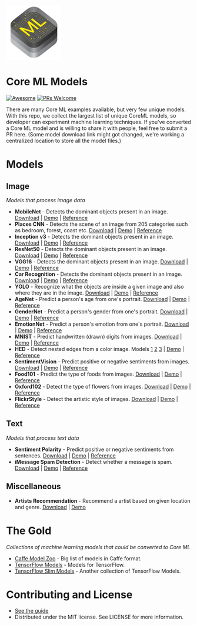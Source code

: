 <img src="images/coreml.png" width="150" height="150"/>

# Core ML Models

[![Awesome](https://cdn.rawgit.com/sindresorhus/awesome/d7305f38d29fed78fa85652e3a63e154dd8e8829/media/badge.svg)](https://github.com/sindresorhus/awesome)
[![PRs Welcome](https://img.shields.io/badge/PRs-welcome-brightgreen.svg)](http://makeapullrequest.com)

There are many Core ML examples available, but very few unique models. With this repo, we collect the largest list of unique CoreML models, so developer can experiment machine learning techniques. If you've converted a Core ML model and is willing to share it with people, feel free to submit a PR here. (Some model download link might got changed, we're working a centralized location to store all the model files.)

# Models

## Image
*Models that process image data*

* **MobileNet** - Detects the dominant objects present in an image. [Download](https://github.com/hollance/MobileNet-CoreML/raw/master/MobileNet.mlmodel)  | [Demo](https://github.com/hollance/MobileNet-CoreML) | [Reference](https://arxiv.org/abs/1704.04861)
* **Places CNN** - Detects the scene of an image from 205 categories such as bedroom, forest, coast etc. [Download](https://github.com/chenyi1989/CoreMLDemo/blob/master/CoreMLDemo/GoogLeNetPlaces.mlmodel)  | [Demo](https://github.com/chenyi1989/CoreMLDemo) | [Reference](http://places.csail.mit.edu/index.html)
* **Inception v3** - Detects the dominant objects present in an image. [Download](https://github.com/yulingtianxia/Core-ML-Sample/)  | [Demo](https://github.com/yulingtianxia/Core-ML-Sample/blob/master/CoreMLSample/Inceptionv3.mlmodel) | [Reference](https://arxiv.org/abs/1512.00567)
* **ResNet50** - Detects the dominant objects present in an image. [Download](https://github.com/ytakzk/CoreML-samples/blob/master/CoreML-samples/Resnet50.mlmodel)  | [Demo](https://github.com/ytakzk/CoreML-samples) | [Reference](https://arxiv.org/abs/1512.03385)
* **VGG16** - Detects the dominant objects present in an image. [Download](https://docs-assets.developer.apple.com/coreml/models/VGG16.mlmodel)  | [Demo](https://github.com/alaphao/CoreMLExample) | [Reference](https://arxiv.org/abs/1409.1556)
* **Car Recognition** - Detects the dominant objects present in an image. [Download](https://github.com/likedan/Core-ML-Car-Recognition/blob/master/Convert/CarRecognition.mlmodel)  | [Demo](https://github.com/likedan/Core-ML-Car-Recognition) | [Reference](http://mmlab.ie.cuhk.edu.hk/datasets/comp_cars/index.html)
* **YOLO** - Recognize what the objects are inside a given image and also where they are in the image. [Download](https://github.com/hollance/YOLO-CoreML-MPSNNGraph/blob/master/TinyYOLO-CoreML/TinyYOLO-CoreML/TinyYOLO.mlmodel)  | [Demo](https://github.com/hollance/YOLO-CoreML-MPSNNGraph) | [Reference](http://machinethink.net/blog/object-detection-with-yolo/)
* **AgeNet** - Predict a person's age from one's portrait. [Download](https://drive.google.com/file/d/0B1ghKa_MYL6mT1J3T1BEeWx4TWc/view?usp=sharingl)  | [Demo](https://github.com/cocoa-ai/FacesVisionDemo) | [Reference](http://www.openu.ac.il/home/hassner/projects/cnn_agegender/)
* **GenderNet** - Predict a person's gender from one's portrait. [Download](https://drive.google.com/file/d/0B1ghKa_MYL6mYkNsZHlyc2ZuaFk/view?usp=sharing)  | [Demo](https://github.com/cocoa-ai/FacesVisionDemo) | [Reference](http://www.openu.ac.il/home/hassner/projects/cnn_agegender/)
* **EmotionNet** - Predict a person's emotion from one's portrait. [Download](https://drive.google.com/file/d/0B1ghKa_MYL6mTlYtRGdXNFlpWDQ/view?usp=sharing)  | [Demo](https://github.com/cocoa-ai/FacesVisionDemo) | [Reference](http://www.openu.ac.il/home/hassner/projects/cnn_emotions/)
* **MNIST** - Predict handwritten (drawn) digits from images. [Download](https://github.com/ph1ps/MNIST-CoreML/raw/master/MNISTPrediction/MNIST.mlmodel)  | [Demo](https://github.com/ph1ps/MNIST-CoreML) | [Reference](http://yann.lecun.com/exdb/mnist/)
* **HED** - Detect nested edges from a color image. Models [1](https://github.com/s1ddok/HED-CoreML/blob/master/HED-CoreML/Models/HED_fuse.mlmodel) [2](https://github.com/s1ddok/HED-CoreML/blob/master/HED-CoreML/Models/HED_so.mlmodel) [3](https://github.com/s1ddok/HED-CoreML/blob/master/HED-CoreML/Models/HED_so3.mlmodel)  | [Demo](https://github.com/s1ddok/HED-CoreML) | [Reference](http://dl.acm.org/citation.cfm?id=2654889)
* **SentimentVision** - Predict positive or negative sentiments from images. [Download](https://drive.google.com/open?id=0B1ghKa_MYL6mZ0dITW5uZlgyNTg)  | [Demo](https://github.com/cocoa-ai/SentimentVisionDemo) | [Reference](http://www.sciencedirect.com/science/article/pii/S0262885617300355?via%3Dihub)
* **Food101** - Predict the type of foods from images. [Download](https://drive.google.com/open?id=0B5TjkH3njRqnVjBPZGRZbkNITjA)  | [Demo](https://github.com/ph1ps/Food101-CoreML) | [Reference](http://visiir.lip6.fr/explore)
* **Oxford102** - Detect the type of flowers from images. [Download](https://drive.google.com/file/d/0B1ghKa_MYL6meDBHT2NaZGxkNzQ/view?usp=sharing)  | [Demo](https://github.com/cocoa-ai/FlowersVisionDemo) | [Reference](http://jimgoo.com/flower-power/)
* **FlickrStyle** - Detect the artistic style of images. [Download](https://drive.google.com/file/d/0B1ghKa_MYL6meDBHT2NaZGxkNzQ/view?usp=sharing)  | [Demo](https://github.com/SwiftBrain/awesome-CoreML-models) | [Reference](http://sergeykarayev.com/files/1311.3715v3.pdf)

## Text
*Models that process text data*

* **Sentiment Polarity** - Predict positive or negative sentiments from sentences. [Download](https://github.com/cocoa-ai/SentimentCoreMLDemo/raw/master/SentimentPolarity/Resources/SentimentPolarity.mlmodel)  | [Demo](https://github.com/cocoa-ai/SentimentCoreMLDemo) | [Reference](http://boston.lti.cs.cmu.edu/classes/95-865-K/HW/HW3/)
* **iMessage Spam Detection** - Detect whether a message is spam. [Download](https://github.com/gkswamy98/imessage-spam-detection/blob/master/MessageClassifier.mlmodel)  | [Demo](https://github.com/gkswamy98/imessage-spam-detection/tree/master) | [Reference](http://www.dt.fee.unicamp.br/~tiago/smsspamcollection/)

## Miscellaneous

* **Artists Recommendation** - Recommend a artist based on given location and genre. [Download](https://github.com/agnosticdev/Blog-Examples/blob/master/UsingCoreMLtoCreateASongRecommendationEngine/Artist.mlmodel)  | [Demo](https://github.com/agnosticdev/Blog-Examples/tree/master/UsingCoreMLtoCreateASongRecommendationEngine)

# The Gold
*Collections of machine learning models that could be converted to Core ML*

* [Caffe Model Zoo](https://github.com/BVLC/caffe/wiki/Model-Zoo) - Big list of models in Caffe format.
* [TensorFlow Models](https://github.com/tensorflow/models) - Models for TensorFlow.
* [TensorFlow Slim Models](https://github.com/tensorflow/models/blob/master/slim/README.md) - Another collection of TensorFlow Models.

# Contributing and License
* [See the guide](https://github.com/likedan/Awesome-CoreML-Models/blob/master/.github/CONTRIBUTING.md)
* Distributed under the MIT license. See LICENSE for more information.
